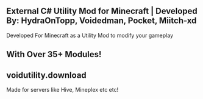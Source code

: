 External C# Utility Mod for Minecraft | Developed By: HydraOnTopp, Voidedman, Pocket, Miitch-xd
-------------------------------------------------------------------------------------------------
Developed For Minecraft as a Utility Mod to modify your gameplay

With Over 35+ Modules!
----------------------
voidutility.download
----------------------
Made for servers like Hive, Mineplex etc etc!
